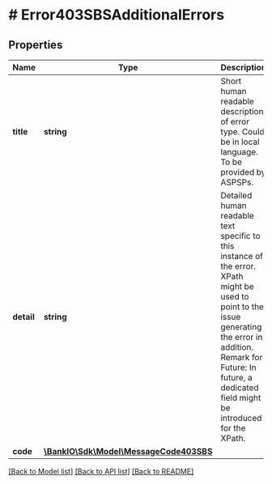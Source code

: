 # # Error403SBSAdditionalErrors

## Properties

Name | Type | Description | Notes
------------ | ------------- | ------------- | -------------
**title** | **string** | Short human readable description of error type.  Could be in local language.  To be provided by ASPSPs. | [optional] 
**detail** | **string** | Detailed human readable text specific to this instance of the error.  XPath might be used to point to the issue generating the error in addition. Remark for Future: In future, a dedicated field might be introduced for the XPath. | [optional] 
**code** | [**\BankIO\Sdk\Model\MessageCode403SBS**](MessageCode403SBS.md) |  | 

[[Back to Model list]](../../README.md#documentation-for-models) [[Back to API list]](../../README.md#documentation-for-api-endpoints) [[Back to README]](../../README.md)


